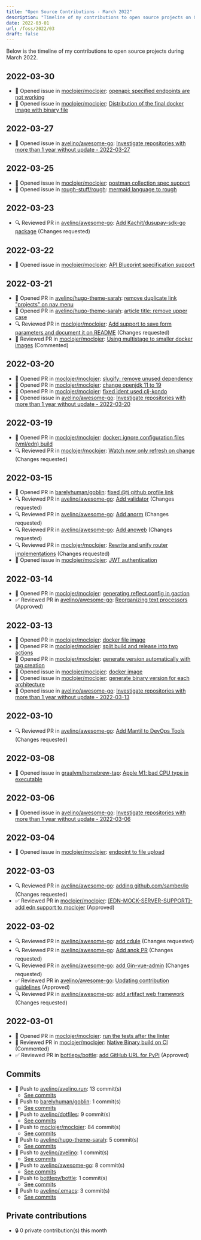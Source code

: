 ```yaml
---
title: "Open Source Contributions - March 2022"
description: "Timeline of my contributions to open source projects on GitHub during March 2022."
date: 2022-03-01
url: /foss/2022/03
draft: false
---
```


Below is the timeline of my contributions to open source projects during March 2022.

## 2022-03-30

- 🐛 Opened issue in [moclojer/moclojer](https://github.com/moclojer/moclojer): [openapi: specified endpoints are not working](https://github.com/moclojer/moclojer/issues/45)
- 🐛 Opened issue in [moclojer/moclojer](https://github.com/moclojer/moclojer): [Distribution of the final docker image with binary file](https://github.com/moclojer/moclojer/issues/44)

## 2022-03-27

- 🐛 Opened issue in [avelino/awesome-go](https://github.com/avelino/awesome-go): [Investigate repositories with more than 1 year without update - 2022-03-27](https://github.com/avelino/awesome-go/issues/4143)

## 2022-03-25

- 🐛 Opened issue in [moclojer/moclojer](https://github.com/moclojer/moclojer): [postman collection spec support](https://github.com/moclojer/moclojer/issues/43)
- 🐛 Opened issue in [rough-stuff/rough](https://github.com/rough-stuff/rough): [mermaid language to rough](https://github.com/rough-stuff/rough/issues/203)

## 2022-03-23

- 🔍 Reviewed PR in [avelino/awesome-go](https://github.com/avelino/awesome-go): [Add Kachit/dusupay-sdk-go package](https://github.com/avelino/awesome-go/pull/4120#pullrequestreview-918696031) (Changes requested)

## 2022-03-22

- 🐛 Opened issue in [moclojer/moclojer](https://github.com/moclojer/moclojer): [API Blueprint specification support](https://github.com/moclojer/moclojer/issues/42)

## 2022-03-21

- 🔀 Opened PR in [avelino/hugo-theme-sarah](https://github.com/avelino/hugo-theme-sarah): [remove duplicate link "projects" on nav menu](https://github.com/avelino/hugo-theme-sarah/pull/54)
- 🔀 Opened PR in [avelino/hugo-theme-sarah](https://github.com/avelino/hugo-theme-sarah): [article title: remove upper case ](https://github.com/avelino/hugo-theme-sarah/pull/53)
- 🔍 Reviewed PR in [moclojer/moclojer](https://github.com/moclojer/moclojer): [Add support to save form parameters and document it on README](https://github.com/moclojer/moclojer/pull/40#pullrequestreview-915919861) (Changes requested)
- 💬 Reviewed PR in [moclojer/moclojer](https://github.com/moclojer/moclojer): [Using multistage to smaller docker images](https://github.com/moclojer/moclojer/pull/39#pullrequestreview-915912939) (Commented)

## 2022-03-20

- 🔀 Opened PR in [moclojer/moclojer](https://github.com/moclojer/moclojer): [slugify: remove unused dependency](https://github.com/moclojer/moclojer/pull/38)
- 🔀 Opened PR in [moclojer/moclojer](https://github.com/moclojer/moclojer): [change openjdk 11 to 19](https://github.com/moclojer/moclojer/pull/37)
- 🔀 Opened PR in [moclojer/moclojer](https://github.com/moclojer/moclojer): [fixed ident used clj-kondo](https://github.com/moclojer/moclojer/pull/36)
- 🐛 Opened issue in [avelino/awesome-go](https://github.com/avelino/awesome-go): [Investigate repositories with more than 1 year without update - 2022-03-20](https://github.com/avelino/awesome-go/issues/4111)

## 2022-03-19

- 🔀 Opened PR in [moclojer/moclojer](https://github.com/moclojer/moclojer): [docker: ignore configuration files (yml/edn) build](https://github.com/moclojer/moclojer/pull/35)
- 🔍 Reviewed PR in [moclojer/moclojer](https://github.com/moclojer/moclojer): [Watch now only refresh on change](https://github.com/moclojer/moclojer/pull/33#pullrequestreview-915031492) (Changes requested)

## 2022-03-15

- 🔀 Opened PR in [barelyhuman/goblin](https://github.com/barelyhuman/goblin): [fixed @tj github profile link](https://github.com/barelyhuman/goblin/pull/9)
- 🔍 Reviewed PR in [avelino/awesome-go](https://github.com/avelino/awesome-go): [Add validator](https://github.com/avelino/awesome-go/pull/4102#pullrequestreview-910719995) (Changes requested)
- 🔍 Reviewed PR in [avelino/awesome-go](https://github.com/avelino/awesome-go): [Add anorm](https://github.com/avelino/awesome-go/pull/4104#pullrequestreview-910718357) (Changes requested)
- 🔍 Reviewed PR in [avelino/awesome-go](https://github.com/avelino/awesome-go): [Add anoweb](https://github.com/avelino/awesome-go/pull/4103#pullrequestreview-910718069) (Changes requested)
- 🔍 Reviewed PR in [moclojer/moclojer](https://github.com/moclojer/moclojer): [Rewrite and unify router implementations](https://github.com/moclojer/moclojer/pull/30#pullrequestreview-909933664) (Changes requested)
- 🐛 Opened issue in [moclojer/moclojer](https://github.com/moclojer/moclojer): [JWT authentication](https://github.com/moclojer/moclojer/issues/32)

## 2022-03-14

- 🔀 Opened PR in [moclojer/moclojer](https://github.com/moclojer/moclojer): [generating reflect.config in gaction](https://github.com/moclojer/moclojer/pull/29)
- ✅ Reviewed PR in [avelino/awesome-go](https://github.com/avelino/awesome-go): [Reorganizing text processors](https://github.com/avelino/awesome-go/pull/4090#pullrequestreview-909136085) (Approved)

## 2022-03-13

- 🔀 Opened PR in [moclojer/moclojer](https://github.com/moclojer/moclojer): [docker file image](https://github.com/moclojer/moclojer/pull/28)
- 🔀 Opened PR in [moclojer/moclojer](https://github.com/moclojer/moclojer): [split build and release into two actions](https://github.com/moclojer/moclojer/pull/27)
- 🔀 Opened PR in [moclojer/moclojer](https://github.com/moclojer/moclojer): [generate version automatically with tag creation](https://github.com/moclojer/moclojer/pull/24)
- 🐛 Opened issue in [moclojer/moclojer](https://github.com/moclojer/moclojer): [docker image](https://github.com/moclojer/moclojer/issues/26)
- 🐛 Opened issue in [moclojer/moclojer](https://github.com/moclojer/moclojer): [generate binary version for each architecture](https://github.com/moclojer/moclojer/issues/25)
- 🐛 Opened issue in [avelino/awesome-go](https://github.com/avelino/awesome-go): [Investigate repositories with more than 1 year without update - 2022-03-13](https://github.com/avelino/awesome-go/issues/4100)

## 2022-03-10

- 🔍 Reviewed PR in [avelino/awesome-go](https://github.com/avelino/awesome-go): [Add Mantil to DevOps Tools](https://github.com/avelino/awesome-go/pull/4093#pullrequestreview-906446376) (Changes requested)

## 2022-03-08

- 🐛 Opened issue in [graalvm/homebrew-tap](https://github.com/graalvm/homebrew-tap): [Apple M1: bad CPU type in executable](https://github.com/graalvm/homebrew-tap/issues/43)

## 2022-03-06

- 🐛 Opened issue in [avelino/awesome-go](https://github.com/avelino/awesome-go): [Investigate repositories with more than 1 year without update - 2022-03-06](https://github.com/avelino/awesome-go/issues/4076)

## 2022-03-04

- 🐛 Opened issue in [moclojer/moclojer](https://github.com/moclojer/moclojer): [endpoint to file upload](https://github.com/moclojer/moclojer/issues/20)

## 2022-03-03

- 🔍 Reviewed PR in [avelino/awesome-go](https://github.com/avelino/awesome-go): [adding github.com/samber/lo](https://github.com/avelino/awesome-go/pull/4073#pullrequestreview-898807836) (Changes requested)
- ✅ Reviewed PR in [moclojer/moclojer](https://github.com/moclojer/moclojer): [[EDN-MOCK-SERVER-SUPPORT]- add edn support to moclojer](https://github.com/moclojer/moclojer/pull/16#pullrequestreview-899304985) (Approved)

## 2022-03-02

- 🔍 Reviewed PR in [avelino/awesome-go](https://github.com/avelino/awesome-go): [add cdule](https://github.com/avelino/awesome-go/pull/4068#pullrequestreview-897896231) (Changes requested)
- 🔍 Reviewed PR in [avelino/awesome-go](https://github.com/avelino/awesome-go): [Add anok PR](https://github.com/avelino/awesome-go/pull/4064#pullrequestreview-897893127) (Changes requested)
- 🔍 Reviewed PR in [avelino/awesome-go](https://github.com/avelino/awesome-go): [add Gin-vue-admin](https://github.com/avelino/awesome-go/pull/4070#pullrequestreview-897887382) (Changes requested)
- ✅ Reviewed PR in [avelino/awesome-go](https://github.com/avelino/awesome-go): [Updating contribution guidelines](https://github.com/avelino/awesome-go/pull/4051#pullrequestreview-897881123) (Approved)
- 🔍 Reviewed PR in [avelino/awesome-go](https://github.com/avelino/awesome-go): [add artifact web framework](https://github.com/avelino/awesome-go/pull/4072#pullrequestreview-897709399) (Changes requested)

## 2022-03-01

- 🔀 Opened PR in [moclojer/moclojer](https://github.com/moclojer/moclojer): [run the tests after the linter](https://github.com/moclojer/moclojer/pull/19)
- 💬 Reviewed PR in [moclojer/moclojer](https://github.com/moclojer/moclojer): [Native Binary build on CI](https://github.com/moclojer/moclojer/pull/18#pullrequestreview-896809652) (Commented)
- ✅ Reviewed PR in [bottlepy/bottle](https://github.com/bottlepy/bottle): [add GitHub URL for PyPi](https://github.com/bottlepy/bottle/pull/1369#pullrequestreview-896810876) (Approved)

## Commits

- 🔨 Push to [avelino/avelino.run](https://github.com/avelino/avelino.run): 13 commit(s)
  - [See commits](https://github.com/avelino/avelino.run/commits?author=avelino&since=2022-03-01T00:00:00Z&until=2022-03-31T23:59:59Z)
- 🔨 Push to [barelyhuman/goblin](https://github.com/barelyhuman/goblin): 1 commit(s)
  - [See commits](https://github.com/barelyhuman/goblin/commits?author=avelino&since=2022-03-01T00:00:00Z&until=2022-03-31T23:59:59Z)
- 🔨 Push to [avelino/dotfiles](https://github.com/avelino/dotfiles): 9 commit(s)
  - [See commits](https://github.com/avelino/dotfiles/commits?author=avelino&since=2022-03-01T00:00:00Z&until=2022-03-31T23:59:59Z)
- 🔨 Push to [moclojer/moclojer](https://github.com/moclojer/moclojer): 84 commit(s)
  - [See commits](https://github.com/moclojer/moclojer/commits?author=avelino&since=2022-03-01T00:00:00Z&until=2022-03-31T23:59:59Z)
- 🔨 Push to [avelino/hugo-theme-sarah](https://github.com/avelino/hugo-theme-sarah): 5 commit(s)
  - [See commits](https://github.com/avelino/hugo-theme-sarah/commits?author=avelino&since=2022-03-01T00:00:00Z&until=2022-03-31T23:59:59Z)
- 🔨 Push to [avelino/avelino](https://github.com/avelino/avelino): 1 commit(s)
  - [See commits](https://github.com/avelino/avelino/commits?author=avelino&since=2022-03-01T00:00:00Z&until=2022-03-31T23:59:59Z)
- 🔨 Push to [avelino/awesome-go](https://github.com/avelino/awesome-go): 8 commit(s)
  - [See commits](https://github.com/avelino/awesome-go/commits?author=avelino&since=2022-03-01T00:00:00Z&until=2022-03-31T23:59:59Z)
- 🔨 Push to [bottlepy/bottle](https://github.com/bottlepy/bottle): 1 commit(s)
  - [See commits](https://github.com/bottlepy/bottle/commits?author=avelino&since=2022-03-01T00:00:00Z&until=2022-03-31T23:59:59Z)
- 🔨 Push to [avelino/.emacs](https://github.com/avelino/.emacs): 3 commit(s)
  - [See commits](https://github.com/avelino/.emacs/commits?author=avelino&since=2022-03-01T00:00:00Z&until=2022-03-31T23:59:59Z)

## Private contributions

- 🔒 0 private contribution(s) this month

